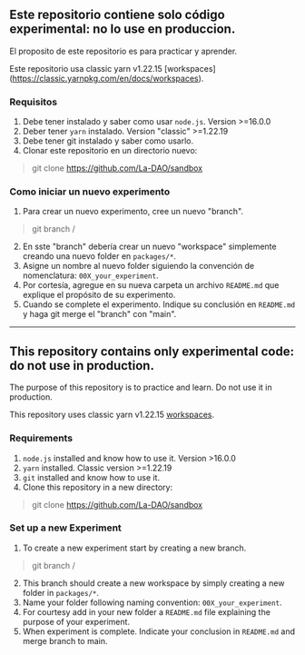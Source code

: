 ## Este repositorio contiene solo código experimental: no lo use en produccion.
El proposito de este repositorio es para practicar y aprender.

Este repositorio usa classic yarn v1.22.15 [workspaces] (https://classic.yarnpkg.com/en/docs/workspaces).

### Requisitos
1. Debe tener instalado y saber como usar `node.js`. Version >=16.0.0 
2. Deber tener `yarn` instalado. Version "classic" >=1.22.19
2. Debe tener git instalado y saber como usarlo. 
3. Clonar este repositorio en un directorio nuevo:
> git clone https://github.com/La-DAO/sandbox

### Como iniciar un nuevo experimento
1. Para crear un nuevo experimento, cree un nuevo "branch".
> git branch <your-name>/<experiment-description> 
2. En sste "branch" debería crear un nuevo "workspace" simplemente creando una nuevo folder en `packages/*`.
3. Asigne un nombre al nuevo folder siguiendo la convención de nomenclatura: `00X_your_experiment`.
4. Por cortesía, agregue en su nueva carpeta un archivo `README.md` que explique el propósito de su experimento.
5. Cuando se complete el experimento. Indique su conclusión en `README.md` y haga git merge el "branch" con "main".


***

## This repository contains only experimental code: do not use in production.
The purpose of this repository is to practice and learn.
Do not use it in production.

This repository uses classic yarn v1.22.15 [workspaces](https://classic.yarnpkg.com/en/docs/workspaces).

### Requirements
1. `node.js` installed and know how to use it. Version >16.0.0 
2. `yarn` installed. Classic version >=1.22.19
2. `git` installed and know how to use it. 
3. Clone this repository in a new directory:
> git clone https://github.com/La-DAO/sandbox

### Set up a new Experiment
1. To create a new experiment start by creating a new branch.
> git branch <your-name>/<experiment-description> 
2. This branch should create a new workspace by simply creating a new folder in `packages/*`. 
3. Name your folder following naming convention: `00X_your_experiment`.
4. For courtesy add in your new folder a `README.md` file explaining the purpose of your experiment.
5. When experiment is complete. Indicate your conclusion in `README.md` and merge branch to main.